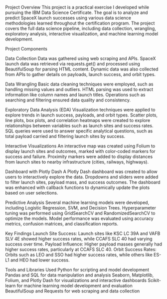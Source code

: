 Project Overview
This project is a practical exercise I developed while pursuing the IBM Data Science Certificate. The goal is to analyze and predict SpaceX launch successes using various data science methodologies learned throughout the certification program. The project covers the full data science pipeline, including data collection, wrangling, exploratory analysis, interactive visualization, and machine learning model development.

Project Components

Data Collection
Data was gathered using web scraping and APIs. SpaceX launch data was retrieved via requests.get() and processed using BeautifulSoup for parsing HTML content.
Dynamic data was also collected from APIs to gather details on payloads, launch success, and orbit types.

Data Wrangling
Basic data cleaning techniques were employed, such as handling missing values and outliers.
HTML parsing was used to extract information like column names and launch titles.
Operations such as searching and filtering ensured data quality and consistency.

Exploratory Data Analysis (EDA)
Visualization techniques were applied to explore trends in launch success, payloads, and orbit types.
Scatter plots, line plots, box plots, and correlation heatmaps were created to explore relationships between variables such as launch sites and success rates.
SQL queries were used to answer specific analytical questions, such as total payload carried and filtering launch sites by success.

Interactive Visualizations
An interactive map was created using Folium to display launch sites and outcomes, marked with color-coded markers for success and failure.
Proximity markers were added to display distances from launch sites to nearby infrastructure (cities, railways, highways).

Dashboard with Plotly Dash
A Plotly Dash dashboard was created to allow users to interactively explore the data. Dropdowns and sliders were added to filter launch sites, payload mass, and success outcomes.
The dashboard was enhanced with callback functions to dynamically update the plots based on user selections.

Predictive Analysis
Several machine learning models were developed, including Logistic Regression, SVM, and Decision Trees.
Hyperparameter tuning was performed using GridSearchCV and RandomizedSearchCV to optimize the models.
Model performance was evaluated using accuracy metrics, confusion matrices, and classification reports.

Key Findings
Launch Site Success: Launch sites like KSC LC 39A and VAFB SLV 4E showed higher success rates, while CCAFS SLC 40 had varying success over time.
Payload Influence: Higher payload masses generally had higher success rates, particularly at CCAFS SLC 40.
Orbit Success Rates: Orbits such as LEO and SSO had higher success rates, while others like ES-L1 and HEO had lower success.

Tools and Libraries Used
Python for scripting and model development
Pandas and SQL for data manipulation and analysis
Seaborn, Matplotlib, Folium, and Plotly Dash for visualizations and interactive dashboards
Scikit-learn for machine learning model development and evaluation
BeautifulSoup and Requests for web scraping and data collection
